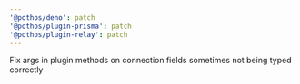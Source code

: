```yaml
---
'@pothos/deno': patch
'@pothos/plugin-prisma': patch
'@pothos/plugin-relay': patch
---
```


Fix args in plugin methods on connection fields sometimes not being typed correctly
